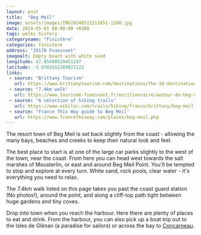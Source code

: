 ```yaml
---
layout: post
title:  "Beg Meil"
image: assets/images/IMG20240512111651-1200.jpg
date: 2024-05-01 08:00:00 +0100
tags: walks history
categoryname: "Finistère"
categories: finistere
address: "29170 Fouesnant"
imagealt: Empty beach with white sand
longitude: 47.85498529451197
latitude: -3.9782652289872122
links:
 - source: "Brittany Tourism"
   url: https://www.brittanytourism.com/destinations/the-10-destinations/quimper-cornouaille/the-creeks-at-beg-meil-and-the-pointe-de-mousterlin-headland/
 - source: "7.4km walk"
   url: https://www.tourisme-fouesnant.fr/en/itineraire/autour-de-beg-meil-fouesnant/
 - source: "A selection of hiking trails"
   url: https://www.wikiloc.com/trails/hiking/france/brittany/beg-meil
 - source: "France This Way guide to Beg Meil"
   url: https://www.francethisway.com/places/beg-meil.php
---
```

The resort town of Beg Meil is set back slightly from the coast - allowing the many bays, beaches and creeks to keep their natural look and feel.

The best place to start is at one of the large car parks slightly to the west of the town, near the coast. From here you can head west towards the salt marshes of Mousterlin, or east and around Beg Meil Point. You'll be tempted to stop and explore at every turn. White sand, rock pools, clear water - it's everything you need to relax.

The 7.4km walk listed on this page takes you past the coast guard station (No photos!), around the point, and along a cliff-top path tight between huge gardens and tiny coves.

Drop into town when you reach the harbour. Here there are plenty of places to eat and drink. From the harbour, you can also pick up a boat trip out to the Isles de Glénan (a paradise for sailors) or across the bay to [Concarneau](https://nestledinbrittany.org.uk/finist%C3%A8re/concarneau).

